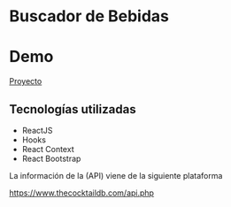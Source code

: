 # Buscador de Bebidas

# Demo

[Proyecto](https://)

## Tecnologías utilizadas

- ReactJS
- Hooks
- React Context
- React Bootstrap

La información de la (API) viene de la siguiente plataforma

https://www.thecocktaildb.com/api.php
